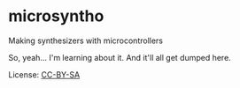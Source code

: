 # microsyntho
Making synthesizers with microcontrollers

So, yeah... I'm learning about it. And it'll all get dumped here.

License: [CC-BY-SA](https://creativecommons.org/licenses/by-sa/4.0/)
